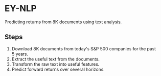# EY-NLP
Predicting returns from 8K documents using text analysis.

## Steps
1. Download 8K documents from today's S&P 500 companies for the past 5 years.
2. Extract the useful text from the documents.
3. Transform the raw text into useful features.
4. Predict forward returns over several horizons.
